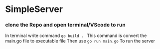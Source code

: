 # SimpleServer

### clone the Repo and open terminal/VScode to run
In terminal write command
`go build . `
This command is convert the main.go file to executable file 
Then use
`go run main.go`
To run the server
